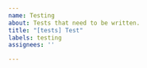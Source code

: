 ```yaml
---
name: Testing
about: Tests that need to be written.
title: "[tests] Test"
labels: testing
assignees: ''

---
```




